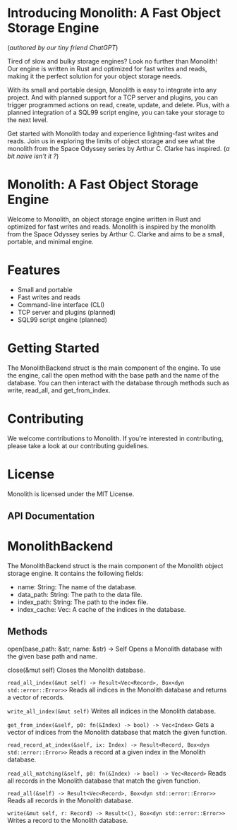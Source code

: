 # Introducing Monolith: A Fast Object Storage Engine
(_authored by our tiny friend ChatGPT_)

Tired of slow and bulky storage engines? Look no further than Monolith! Our engine is written in Rust and optimized for fast writes and reads, making it the perfect solution for your object storage needs.

With its small and portable design, Monolith is easy to integrate into any project. And with planned support for a TCP server and plugins, you can trigger programmed actions on read, create, update, and delete. Plus, with a planned integration of a SQL99 script engine, you can take your storage to the next level.

Get started with Monolith today and experience lightning-fast writes and reads. Join us in exploring the limits of object storage and see what the monolith from the Space Odyssey series by Arthur C. Clarke has inspired.
(_a bit naive isn't it ?_)



# Monolith: A Fast Object Storage Engine
Welcome to Monolith, an object storage engine written in Rust and optimized for fast writes and reads. Monolith is inspired by the monolith from the Space Odyssey series by Arthur C. Clarke and aims to be a small, portable, and minimal engine.

# Features
* Small and portable
* Fast writes and reads
* Command-line interface (CLI)
* TCP server and plugins (planned)
* SQL99 script engine (planned)


# Getting Started
The MonolithBackend struct is the main component of the engine. To use the engine, call the open method with the base path and the name of the database. You can then interact with the database through methods such as write, read_all, and get_from_index.

# Contributing
We welcome contributions to Monolith. If you're interested in contributing, please take a look at our contributing guidelines.

# License
Monolith is licensed under the MIT License.

## API Documentation
# MonolithBackend
The MonolithBackend struct is the main component of the Monolith object storage engine. It contains the following fields:

- name: String: The name of the database.
- data_path: String: The path to the data file.
- index_path: String: The path to the index file.
- index_cache: Vec<Index>: A cache of the indices in the database.

## Methods
open(base_path: &str, name: &str) -> Self
Opens a Monolith database with the given base path and name.

close(&mut self)
Closes the Monolith database.

`read_all_index(&mut self) -> Result<Vec<Record>, Box<dyn std::error::Error>>`
Reads all indices in the Monolith database and returns a vector of records.

`write_all_index(&mut self)`
Writes all indices in the Monolith database.

`get_from_index(&self, p0: fn(&Index) -> bool) -> Vec<Index>`
Gets a vector of indices from the Monolith database that match the given function.

`read_record_at_index(&self, ix: Index) -> Result<Record, Box<dyn std::error::Error>>`
Reads a record at a given index in the Monolith database.

`read_all_matching(&self, p0: fn(&Index) -> bool) -> Vec<Record>`
Reads all records in the Monolith database that match the given function.

`read_all(&self) -> Result<Vec<Record>, Box<dyn std::error::Error>>`
Reads all records in the Monolith database.

`write(&mut self, r: Record) -> Result<(), Box<dyn std::error::Error>>`
Writes a record to the Monolith database.